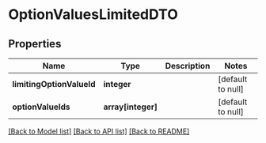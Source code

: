 # OptionValuesLimitedDTO

## Properties
Name | Type | Description | Notes
------------ | ------------- | ------------- | -------------
**limitingOptionValueId** | **integer** |  | [default to null]
**optionValueIds** | **array[integer]** |  | [default to null]

[[Back to Model list]](../README.md#documentation-for-models) [[Back to API list]](../README.md#documentation-for-api-endpoints) [[Back to README]](../README.md)


